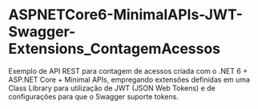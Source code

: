 # ASPNETCore6-MinimalAPIs-JWT-Swagger-Extensions_ContagemAcessos
Exemplo de API REST para contagem de acessos criada com o .NET 6 + ASP.NET Core + Minimal APIs, empregando extensões definidas em uma Class Library para utilização de JWT (JSON Web Tokens) e de configurações para que o Swagger suporte tokens.
